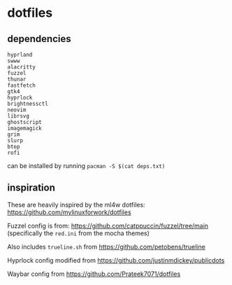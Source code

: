 # dotfiles

## dependencies
```
hyprland
swww
alacritty
fuzzel
thunar
fastfetch
gtk4
hyprlock
brightnessctl
neovim
librsvg
ghostscript
imagemagick
grim
slurp
btop
rofi
```
can be installed by running `pacman -S $(cat deps.txt)`

## inspiration

These are heavily inspired by the ml4w dotfiles: https://github.com/mylinuxforwork/dotfiles

Fuzzel config is from: https://github.com/catppuccin/fuzzel/tree/main (specifically the `red.ini` from the mocha themes)

Also includes `trueline.sh` from  https://github.com/petobens/trueline

Hyprlock config modified from https://github.com/justinmdickey/publicdots

Waybar config from https://github.com/Prateek7071/dotfiles
